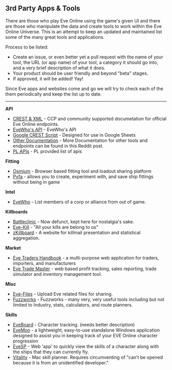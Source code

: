 ## 3rd Party Apps & Tools

There are those who play Eve Online using the game's given UI and there are those who manipulate the data and create tools to work within the Eve Online Universe. This is an attempt to keep an updated and maintained list some of the many great tools and applications.

Process to be listed:

* Create an issue, or even better yet a pull request with the name of your tool, the URL (or app name) of your tool, a category it should go into, and a very brief description of what it does.
* Your product should be user friendly and beyond "beta" stages.
* If approved, it will be added! Yay!

Since Eve apps and websites come and go we will try to check each of the them periodically and keep the list up to date.

***

**API**

* [CREST & XML](https://eveonline-third-party-documentation.readthedocs.org/en/latest/index.html) - CCP and community supported documetation for official Eve Online endpoints.
* [EveWho's API](http://evewho.com/faq/) - EveWho's API
* [Google CREST Script](https://github.com/nuadi/googlecrestscript) - Designed for use in Google Sheets
* [Other Documentation](https://www.reddit.com/r/evetech/comments/4mwgb7/documentation/) - More Documentation for other tools and endpoints can be found in this Reddit post.
* [PL APIs](https://tools.pandemic-legion.pl/api/) - PL provided list of apis


**Fitting**

* [Osmium](https://o.smium.org/) - Browser based fitting tool and loadout sharing platform
* [Pyfa](https://github.com/pyfa-org/Pyfa/releases) -  allows you to create, experiment with, and save ship fittings without being in game

**Intel**

* [EveWho](http://evewho.com) - List members of a corp or alliance from out of game.

**Killboards**

* [Battleclinic](http://www.battleclinic.com/) - Now defunct, kept here for nostalgia's sake.
* [Eve-Kill](https://eve-kill.net/) - "All your kills are belong to us"
* [zKillboard](https://zkillboard.com) - A website for killmail presentation and statistical aggregation.

**Market**

* [Eve Traders Handbook](http://matthewpennell.github.io/eve-traders-handbook/) - a multi-purpose web application for traders, importers, and manufacturers 
* [Eve Trade Master](http://evetrademaster.com) - web based profit tracking, sales reporting, trade simulator and inventory management tool.

**Misc**

* [Eve-Files](http://www.eve-files.com/) - Upload Eve related files for sharing.
* [Fuzzworks](http://www.fuzzwork.co.uk) - Fuzzworks - many very, very useful tools including but not limited to Industry, stats, calculators, and route planners.

**Skills**

* [EveBoard](http://eveboard.com/) - Character tracking. (needs better description)
* [EveMon](https://evemondevteam.github.io/evemon/) - a lightweight, easy-to-use standalone Windows application designed to assist you in keeping track of your EVE Online character progression
* [EveSP](https://evesp.com/) - Web 'app' to quickly view the skills of a character along with the ships that they can currently fly. 
* [Vitality](https://github.com/sixones/vitality/releases) - Mac skill planner. Requires circumventing of "can’t be opened because it is from an unidentified developer."
